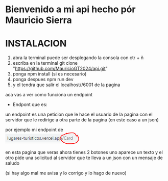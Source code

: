 # Bienvenido a mi api hecho pór Mauricio Sierra


# INSTALACION
 1. abra la terminal puede ser desplegando la consola con ctr + ñ 
 2. escriba en la terminal git clone "https://github.com/MauricioGT2024/api.git"
 3. ponga npm install (si es necesario)
 4. ponga despues npm run dev
 5. y el tendra que salir el localhost//6001 de la pagina


aca vas a ver como funciona un endpoint 

- Endpont que es:

un endpoint es una peticion que le hace el usuario de la pagina con el servidor que le redirige a otra parte de la pagina (en este caso a un json) 

por ejemplo mi endpoint de  
![alt text](image-1.png)

en esta pagina que veras ahora tienes 2 botones uno aparece un texto y el otro pide una solicitud al servidor que te lleva a un json con un mensaje de saludo



(si hay algo mal me avisa y lo corrigo y lo hago de nuevo)
